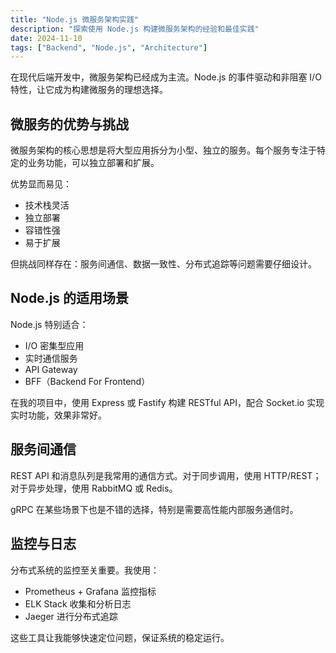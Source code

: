 ```yaml
---
title: "Node.js 微服务架构实践"
description: "探索使用 Node.js 构建微服务架构的经验和最佳实践"
date: 2024-11-10
tags: ["Backend", "Node.js", "Architecture"]
---
```


在现代后端开发中，微服务架构已经成为主流。Node.js 的事件驱动和非阻塞 I/O 特性，让它成为构建微服务的理想选择。

## 微服务的优势与挑战

微服务架构的核心思想是将大型应用拆分为小型、独立的服务。每个服务专注于特定的业务功能，可以独立部署和扩展。

优势显而易见：
- 技术栈灵活
- 独立部署
- 容错性强
- 易于扩展

但挑战同样存在：服务间通信、数据一致性、分布式追踪等问题需要仔细设计。

## Node.js 的适用场景

Node.js 特别适合：
- I/O 密集型应用
- 实时通信服务
- API Gateway
- BFF（Backend For Frontend）

在我的项目中，使用 Express 或 Fastify 构建 RESTful API，配合 Socket.io 实现实时功能，效果非常好。

## 服务间通信

REST API 和消息队列是我常用的通信方式。对于同步调用，使用 HTTP/REST；对于异步处理，使用 RabbitMQ 或 Redis。

gRPC 在某些场景下也是不错的选择，特别是需要高性能内部服务通信时。

## 监控与日志

分布式系统的监控至关重要。我使用：
- Prometheus + Grafana 监控指标
- ELK Stack 收集和分析日志
- Jaeger 进行分布式追踪

这些工具让我能够快速定位问题，保证系统的稳定运行。
